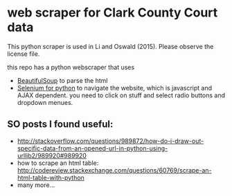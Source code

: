 



# web scraper for Clark County Court data

This python scraper is used in Li and Oswald (2015). Please observe the license file.

this repo has a python webscraper that uses 

* [BeautifulSoup](http://www.crummy.com/software/BeautifulSoup/) to parse the html 
* [Selenium for python](http://selenium-python.readthedocs.org/) to navigate the website, which is javascript and AJAX dependent. you need to click on stuff and select radio buttons and dropdown menues.

## SO posts I found useful:

* http://stackoverflow.com/questions/989872/how-do-i-draw-out-specific-data-from-an-opened-url-in-python-using-urllib2/989920#989920
* how to scrape an html table: http://codereview.stackexchange.com/questions/60769/scrape-an-html-table-with-python
* many more...

